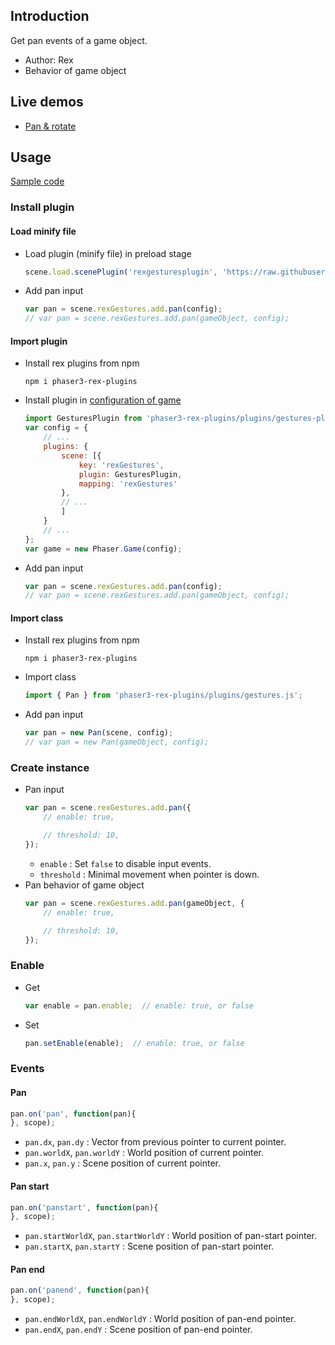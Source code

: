 ## Introduction

Get pan events of a game object.

- Author: Rex
- Behavior of game object

## Live demos

- [Pan & rotate](https://codepen.io/rexrainbow/pen/PvNEPy)

## Usage

[Sample code](https://github.com/rexrainbow/phaser3-rex-notes/tree/master/examples/gesture-pan)

### Install plugin

#### Load minify file

- Load plugin (minify file) in preload stage
    ```javascript
    scene.load.scenePlugin('rexgesturesplugin', 'https://raw.githubusercontent.com/rexrainbow/phaser3-rex-notes/master/dist/rexgesturesplugin.min.js', 'rexGestures', 'rexGestures');
    ```
- Add pan input
    ```javascript
    var pan = scene.rexGestures.add.pan(config);
    // var pan = scene.rexGestures.add.pan(gameObject, config);
    ```

#### Import plugin

- Install rex plugins from npm
    ```
    npm i phaser3-rex-plugins
    ```
- Install plugin in [configuration of game](game.md#configuration)
    ```javascript
    import GesturesPlugin from 'phaser3-rex-plugins/plugins/gestures-plugin.js';
    var config = {
        // ...
        plugins: {
            scene: [{
                key: 'rexGestures',
                plugin: GesturesPlugin,
                mapping: 'rexGestures'
            },
            // ...
            ]
        }
        // ...
    };
    var game = new Phaser.Game(config);
    ```
- Add pan input
    ```javascript
    var pan = scene.rexGestures.add.pan(config);
    // var pan = scene.rexGestures.add.pan(gameObject, config);
    ```

#### Import class

- Install rex plugins from npm
    ```
    npm i phaser3-rex-plugins
    ```
- Import class
    ```javascript
    import { Pan } from 'phaser3-rex-plugins/plugins/gestures.js';
    ```
- Add pan input
    ```javascript
    var pan = new Pan(scene, config);
    // var pan = new Pan(gameObject, config);
    ```

### Create instance

- Pan input
    ```javascript
    var pan = scene.rexGestures.add.pan({
        // enable: true,
    
        // threshold: 10,
    });
    ```
    - `enable` : Set `false` to disable input events.
    - `threshold` : Minimal movement when pointer is down.
- Pan behavior of game object
    ```javascript
    var pan = scene.rexGestures.add.pan(gameObject, {
        // enable: true,
    
        // threshold: 10,
    });
    ```

### Enable

- Get
    ```javascript
    var enable = pan.enable;  // enable: true, or false
    ```
- Set
    ```javascript
    pan.setEnable(enable);  // enable: true, or false
    ```

### Events

#### Pan

```javascript
pan.on('pan', function(pan){
}, scope);
```

- `pan.dx`, `pan.dy` : Vector from previous pointer to current pointer.
- `pan.worldX`, `pan.worldY` : World position of current pointer.
- `pan.x`, `pan.y` : Scene position of current pointer.

#### Pan start

```javascript
pan.on('panstart', function(pan){
}, scope);
```

- `pan.startWorldX`, `pan.startWorldY` : World position of pan-start pointer.
- `pan.startX`, `pan.startY` : Scene position of pan-start pointer.

#### Pan end

```javascript
pan.on('panend', function(pan){
}, scope);
```

- `pan.endWorldX`, `pan.endWorldY` : World position of pan-end pointer.
- `pan.endX`, `pan.endY` : Scene position of pan-end pointer.
